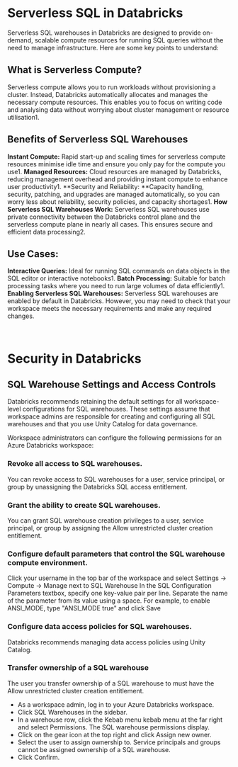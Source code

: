 # Serverless SQL in Databricks

Serverless SQL warehouses in Databricks are designed to provide on-demand, scalable compute resources for running SQL queries without the need to manage infrastructure. Here are some key points to understand:

## What is Serverless Compute?
Serverless compute allows you to run workloads without provisioning a cluster. Instead, Databricks automatically allocates and manages the necessary compute resources. This enables you to focus on writing code and analysing data without worrying about cluster management or resource utilisation1.


## Benefits of Serverless SQL Warehouses

**Instant Compute:** Rapid start-up and scaling times for serverless compute resources minimise idle time and ensure you only pay for the compute you use1.
**Managed Resources:** Cloud resources are managed by Databricks, reducing management overhead and providing instant compute to enhance user productivity1.
**Security and Reliability: **Capacity handling, security, patching, and upgrades are managed automatically, so you can worry less about reliability, security policies, and capacity shortages1.
**How Serverless SQL Warehouses Work:** Serverless SQL warehouses use private connectivity between the Databricks control plane and the serverless compute plane in nearly all cases. This ensures secure and efficient data processing2.


## Use Cases:
**Interactive Queries:** Ideal for running SQL commands on data objects in the SQL editor or interactive notebooks1.
**Batch Processing:** Suitable for batch processing tasks where you need to run large volumes of data efficiently1.
**Enabling Serverless SQL Warehouses:** Serverless SQL warehouses are enabled by default in Databricks. However, you may need to check that your workspace meets the necessary requirements and make any required changes.

<br>

# Security in Databricks

## SQL Warehouse Settings and Access Controls

Databricks recommends retaining the default settings for all workspace-level configurations for SQL warehouses. These settings assume that workspace admins are responsible for creating and configuring all SQL warehouses and that you use Unity Catalog for data governance.

Workspace administrators can configure the following permissions for an Azure Databricks workspace:

### Revoke all access to SQL warehouses.

You can revoke access to SQL warehouses for a user, service principal, or group by unassigning the Databricks SQL access entitlement.

### Grant the ability to create SQL warehouses.

You can grant SQL warehouse creation privileges to a user, service principal, or group by assigning the Allow unrestricted cluster creation entitlement. 

### Configure default parameters that control the SQL warehouse compute environment.

Click your username in the top bar of the workspace and select Settings -> Compute -> Manage next to SQL Warehouse 
In the SQL Configuration Parameters textbox, specify one key-value pair per line. Separate the name of the parameter from its value using a space. 
For example, to enable ANSI_MODE, type "ANSI_MODE true" and click Save

### Configure data access policies for SQL warehouses.

Databricks recommends managing data access policies using Unity Catalog.

### Transfer ownership of a SQL warehouse

The user you transfer ownership of a SQL warehouse to must have the Allow unrestricted cluster creation entitlement.

* As a workspace admin, log in to your Azure Databricks workspace.
* Click SQL Warehouses in the sidebar.
* In a warehouse row, click the Kebab menu kebab menu at the far right and select Permissions. The SQL warehouse permissions display.
* Click on the gear icon at the top right and click Assign new owner.
* Select the user to assign ownership to. Service principals and groups cannot be assigned ownership of a SQL warehouse.
* Click Confirm.
